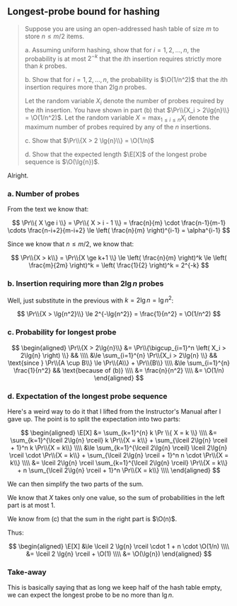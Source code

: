 ## Longest-probe bound for hashing

> Suppose you are using an open-addressed hash table of size $m$ to store $n \le
> m/2$ items.
>
> a. Assuming uniform hashing, show that for $i = 1, 2, \ldots, n$, the
>    probability is at most $2^{-k}$ that the $i$th insertion requires strictly
>    more than $k$ probes.
>
> b. Show that for $i = 1, 2, \ldots, n$, the probability is $\O(1/n^2)$ that
>    the $i$th insertion requires more than $2\lg{n}$ probes.
>
> Let the random variable $X_i$ denote the number of probes required by the
> $i$th insertion. You have shown in part (b) that $\Pr\\{X_i > 2\lg{n}\\} =
> \O(1/n^2)$. Let the random variable $X = \max_{1 \le i \le n} X_i$ denote the
> maximum number of probes required by any of the $n$ insertions.
>
> c. Show that $\Pr\\{X > 2 \lg{n}\\} = \O(1/n)$
>
> d. Show that the expected length $\E[X]$ of the longest probe sequence is
> $\O(\lg{n})$.

Alright.

### a. Number of probes

From the text we know that:

$$
    \Pr\\{ X \ge i \\} = \Pr\\{ X > i - 1 \\} = \frac{n}{m} \cdot \frac{n-1}{m-1}
       \cdots \frac{n-i+2}{m-i+2} \le \left( \frac{n}{m} \right)^{i-1} =
       \alpha^{i-1}
$$

Since we know that $n \le m/2$, we know that:

$$
    \Pr\\{X > k\\} = \Pr\\{X \ge k+1 \\}
                  \le \left( \frac{n}{m} \right)^k
                  \le \left( \frac{m}{2m} \right)^k
                  = \left( \frac{1}{2} \right)^k
                  = 2^{-k}
$$

### b. Insertion requiring more than $2\lg{n}$ probes

Well, just substitute in the previous with $k = 2\lg{n} = \lg{n^2}$:

$$ \Pr\\{X > \lg{n^2}\\} \le 2^{-\lg{n^2}} = \frac{1}{n^2} = \O(1/n^2) $$

### c. Probability for longest probe

$$
    \begin{aligned}
      \Pr\\{X > 2\lg{n}\\} &= \Pr\\{\bigcup_{i=1}^n \left( X_i > 2\lg{n} \right) \\} && \\\\
                           &\le \sum_{i=1}^{n} \Pr\\{X_i > 2\lg{n} \\} &&
                                \text{since } \Pr\\{A \cup B\\} \le \Pr\\{A\\} + \Pr\\{B\\} \\\\
                           &\le \sum_{i=1}^{n} \frac{1}{n^2} &&
                                \text{because of (b)} \\\\
                           &= \frac{n}{n^2} \\\\
                           &= \O(1/n)
    \end{aligned}
$$

### d. Expectation of the longest probe sequence

Here's a weird way to do it that I lifted from the Instructor's Manual after I
gave up. The point is to split the expectation into two parts:

$$
    \begin{aligned}
      \E[X] &= \sum_{k=1}^{n} k \Pr \\{ X = k \\} \\\\
            &= \sum_{k=1}^{\lceil 2\lg{n} \rceil} k \Pr\\{X = k\\} + \sum_{\lceil 2\lg{n} \rceil + 1}^n k \Pr\\{X = k\\} \\\\
            &\le \sum_{k=1}^{\lceil 2\lg{n} \rceil} \lceil 2\lg{n} \rceil \cdot \Pr\\{X = k\\} + \sum_{\lceil 2\lg{n} \rceil + 1}^n n \cdot \Pr\\{X = k\\} \\\\
            &= \lceil 2\lg{n} \rceil \sum_{k=1}^{\lceil 2\lg{n} \rceil} \Pr\\{X = k\\} + n \sum_{\lceil 2\lg{n} \rceil + 1}^n \Pr\\{X = k\\} \\\\
    \end{aligned}
$$

We can then simplify the two parts of the sum.

We know that $X$ takes only one value, so the sum of probabilities in the left
part is at most $1$.

We know from (c) that the sum in the right part is $\O(n)$.

Thus:

$$
    \begin{aligned}
      \E[X] &\le \lceil 2 \lg{n} \rceil \cdot 1 + n \cdot \O(1/n) \\\\
            &= \lceil 2 \lg{n} \rceil + \O(1) \\\\
            &= \O(\lg{n})
    \end{aligned}
$$

### Take-away

This is basically saying that as long we keep half of the hash table empty, we
can expect the longest probe to be no more than $\lg{n}$.
